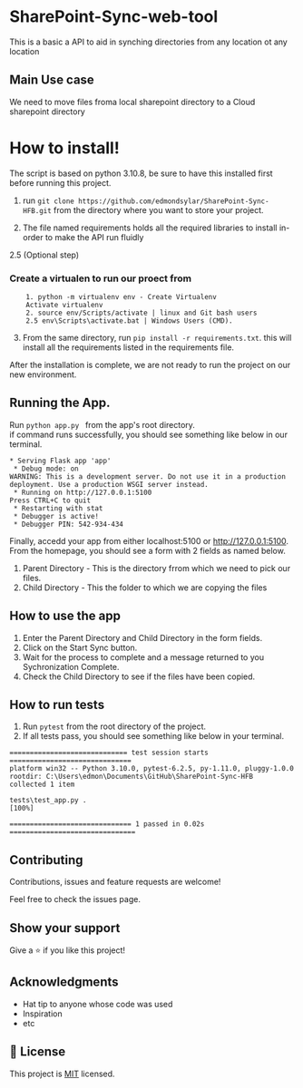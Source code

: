 # SharePoint-Sync-web-tool
This is a basic a API to aid in synching directories from any location ot any location  
## Main Use case  
We need to move files froma local sharepoint directory to a Cloud sharepoint directory

# How to install!
The script is based on python 3.10.8, be sure to have this installed first before running this project.  

1. run ```git clone https://github.com/edmondsylar/SharePoint-Sync-HFB.git``` from the directory where you want to store your project.

2. The file named requirements holds all the required libraries to install in-order to make the API run fluidly

2.5 (Optional step)
### Create a virtualen to run our proect from  
``` 
    1. python -m virtualenv env - Create Virtualenv
    Activate virtualenv
    2. source env/Scripts/activate | linux and Git bash users
    2.5 env\Scripts\activate.bat | Windows Users (CMD).
```

3. From the same directory, run ```pip install -r requirements.txt```. this will install all the requirements listed in the requirements file.  

After the installation is complete, we are not ready to run the project on our new environment.

## Running the App.
Run ```python app.py ``` from the app's root directory.  
if command runs successfully, you should see something like below in our terminal.

```
* Serving Flask app 'app'
 * Debug mode: on
WARNING: This is a development server. Do not use it in a production deployment. Use a production WSGI server instead.
 * Running on http://127.0.0.1:5100
Press CTRL+C to quit
 * Restarting with stat
 * Debugger is active!
 * Debugger PIN: 542-934-434
```
Finally, accedd your app from either localhost:5100 or http://127.0.0.1:5100.  
From the homepage, you should see a form with 2 fields as named below.
1. Parent Directory - This is the directory frrom which we need to pick our files.
2. Child Directory - This the folder to which we are copying the files

## How to use the app
1. Enter the Parent Directory and Child Directory in the form fields.
2. Click on the Start Sync button.
3. Wait for the process to complete and a message returned to you Sychronization Complete.
4. Check the Child Directory to see if the files have been copied.

## How to run tests
1. Run ```pytest``` from the root directory of the project.
2. If all tests pass, you should see something like below in your terminal.
```
============================= test session starts ==============================
platform win32 -- Python 3.10.0, pytest-6.2.5, py-1.11.0, pluggy-1.0.0
rootdir: C:\Users\edmon\Documents\GitHub\SharePoint-Sync-HFB
collected 1 item

tests\test_app.py .                                                      [100%]

============================== 1 passed in 0.02s ===============================
```

## Contributing
Contributions, issues and feature requests are welcome!

Feel free to check the issues page.

## Show your support
Give a ⭐️ if you like this project!

## Acknowledgments
- Hat tip to anyone whose code was used
- Inspiration
- etc

## 📝 License
This project is [MIT](https://opensource.org/licenses/MIT) licensed.
